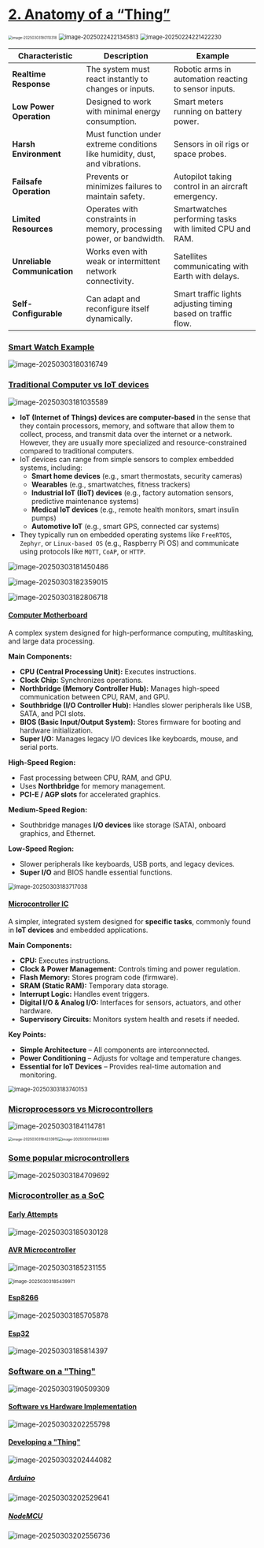 # <u>2. Anatomy of a “Thing”</u>

<img src="assets/image-20250303180110318.png" alt="image-20250303180110318" style="zoom: 50%;" />

<img src="assets/image-20250224221345813.png" alt="image-20250224221345813" style="zoom: 80%;" />

<img src="assets/image-20250224221422230.png" alt="image-20250224221422230" style="zoom:80%;" />

| **Characteristic**           | **Description**                                              | **Example**                                                  |
| ---------------------------- | ------------------------------------------------------------ | ------------------------------------------------------------ |
| **Realtime Response**        | The system must react instantly to changes or inputs.        | Robotic arms in automation reacting to sensor inputs.        |
| **Low Power Operation**      | Designed to work with minimal energy consumption.            | Smart meters running on battery power.                       |
| **Harsh Environment**        | Must function under extreme conditions like humidity, dust, and vibrations. | Sensors in oil rigs or space probes.                         |
| **Failsafe Operation**       | Prevents or minimizes failures to maintain safety.           | Autopilot taking control in an aircraft emergency.           |
| **Limited Resources**        | Operates with constraints in memory, processing power, or bandwidth. | Smartwatches performing tasks with limited CPU and RAM.      |
| **Unreliable Communication** | Works even with weak or intermittent network connectivity.   | Satellites communicating with Earth with delays.             |
| **Self-Configurable**        | Can adapt and reconfigure itself dynamically.                | Smart traffic lights adjusting timing based on traffic flow. |

### <u>Smart Watch Example</u>

![image-20250303180316749](assets/image-20250303180316749.png)

### <u>Traditional Computer vs IoT devices</u>

![image-20250303181035589](assets/image-20250303181035589.png)

-  **IoT (Internet of Things) devices are computer-based** in the sense that they contain processors, memory, and software that allow them to collect, process, and transmit data over the internet or a network. However, they are usually more specialized and resource-constrained compared to traditional computers.
- IoT devices can range from simple sensors to complex embedded systems, including:
  - **Smart home devices** (e.g., smart thermostats, security cameras)
  - **Wearables** (e.g., smartwatches, fitness trackers)
  - **Industrial IoT (IIoT) devices** (e.g., factory automation sensors, predictive maintenance systems)
  - **Medical IoT devices** (e.g., remote health monitors, smart insulin pumps)
  - **Automotive IoT** (e.g., smart GPS, connected car systems)
- They typically run on embedded operating systems like `FreeRTOS`, `Zephyr`, or `Linux-based OS` (e.g., Raspberry Pi OS) and communicate using protocols like `MQTT`, `CoAP`, or `HTTP`.

![image-20250303181450486](assets/image-20250303181450486.png)

![image-20250303182359015](assets/image-20250303182359015.png)

![image-20250303182806718](assets/image-20250303182806718.png)

#### <u>Computer Motherboard</u>

A complex system designed for high-performance computing, multitasking, and large data processing.

**Main Components:**

- **CPU (Central Processing Unit):** Executes instructions.
- **Clock Chip:** Synchronizes operations.
- **Northbridge (Memory Controller Hub):** Manages high-speed communication between CPU, RAM, and GPU.
- **Southbridge (I/O Controller Hub):** Handles slower peripherals like USB, SATA, and PCI slots.
- **BIOS (Basic Input/Output System):** Stores firmware for booting and hardware initialization.
- **Super I/O:** Manages legacy I/O devices like keyboards, mouse, and serial ports.

**High-Speed Region:**

- Fast processing between CPU, RAM, and GPU.
- Uses **Northbridge** for memory management.
- **PCI-E / AGP slots** for accelerated graphics.

**Medium-Speed Region:**

- Southbridge manages **I/O devices** like storage (SATA), onboard graphics, and Ethernet.

**Low-Speed Region:**

- Slower peripherals like keyboards, USB ports, and legacy devices.
- **Super I/O** and BIOS handle essential functions.

<img src="assets/image-20250303183717038.png" alt="image-20250303183717038" style="zoom:80%;" />



#### <u>Microcontroller IC</u>

A simpler, integrated system designed for **specific tasks**, commonly found in **IoT devices** and embedded applications.

**Main Components:**

- **CPU:** Executes instructions.
- **Clock & Power Management:** Controls timing and power regulation.
- **Flash Memory:** Stores program code (firmware).
- **SRAM (Static RAM):** Temporary data storage.
- **Interrupt Logic:** Handles event triggers.
- **Digital I/O & Analog I/O:** Interfaces for sensors, actuators, and other hardware.
- **Supervisory Circuits:** Monitors system health and resets if needed.

**Key Points:**

- **Simple Architecture** – All components are interconnected.
- **Power Conditioning** – Adjusts for voltage and temperature changes.
- **Essential for IoT Devices** – Provides real-time automation and monitoring.

<img src="assets/image-20250303183740153.png" alt="image-20250303183740153" style="zoom:80%;" />



### <u>Microprocessors vs Microcontrollers</u>

![image-20250303184114781](assets/image-20250303184114781.png)

<img src="assets/image-20250303184233915.png" alt="image-20250303184233915" style="zoom: 50%;" /><img src="assets/image-20250303184422869.png" alt="image-20250303184422869" style="zoom: 50%;" />



### <u>Some popular microcontrollers</u>

![image-20250303184709692](assets/image-20250303184709692.png)



### <u>Microcontroller as a SoC</u>

#### <u>Early Attempts</u>

![image-20250303185030128](assets/image-20250303185030128.png)



#### <u>AVR Microcontroller</u>

![image-20250303185231155](assets/image-20250303185231155.png)

<img src="assets/image-20250303185439971.png" alt="image-20250303185439971" style="zoom: 67%;" />



#### <u>Esp8266</u>

![image-20250303185705878](assets/image-20250303185705878.png)

#### <u>Esp32</u>

![image-20250303185814397](assets/image-20250303185814397.png)



### <u>Software on a "Thing"</u>

![image-20250303190509309](assets/image-20250303190509309.png)



#### <u>Software vs Hardware Implementation</u>

![image-20250303202255798](assets/image-20250303202255798.png)

####  <u>Developing a "Thing"</u>

![image-20250303202444082](assets/image-20250303202444082.png)

##### <u>Arduino</u>

![image-20250303202529641](assets/image-20250303202529641.png)

##### <u>NodeMCU</u>

![image-20250303202556736](assets/image-20250303202556736.png)